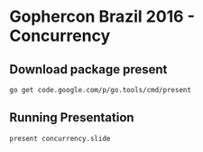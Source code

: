 # Gophercon Brazil 2016 - Concurrency

## Download package present

```
go get code.google.com/p/go.tools/cmd/present
```

## Running Presentation

```
present concurrency.slide
```

